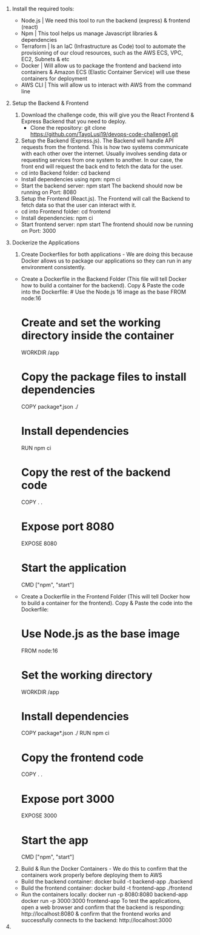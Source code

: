 1. Install the required tools:
   - Node.js | We need this tool to run the backend (express) & frontend (react)
   - Npm | This tool helps us manage Javascript libraries & dependencies
   - Terraform | Is an IaC (Infrastructure as Code) tool to automate the provisioning of our cloud resources, such as the AWS ECS, VPC, EC2, Subnets & etc
   - Docker | Will allow us to package the frontend and backend into containers & Amazon ECS (Elastic Container Service) will use these containers for deployment
   - AWS CLI | This will allow us to interact with AWS from the command line

2. Setup the Backend & Frontend
   1. Download the challenge code, this will give you the React Frontend & Express Backend that you need to deploy.
      - Clone the repository: git clone https://github.com/TayoLusi19/devops-code-challenge1.git
   2. Setup the Backend (Express.js). The Backend will handle API requests from the frontend. This is how two systems communicate with each other over the internet.
      Usually involves sending data or requesting services from one system to another. In our case, the front end will request the back end to fetch the data for the user.
    - cd into Backend folder: cd backend
    - Install dependencies using npm: npm ci
    - Start the backend server: npm start
    The backend should now be running on Port: 8080
   3. Setup the Frontend (React.js). The Frontend will call the Backend to fetch data so that the user can interact with it.
    -  cd into Frontend folder: cd frontend
    -  Install dependencies: npm ci
    -  Start frontend server: npm start
    The frontend should now be running on Port: 3000

3. Dockerize the Applications
   1. Create Dockerfiles for both applications - We are doing this because Docker allows us to package our applications so they can run in any environment consistently.
     - Create a Dockerfile in the Backend Folder (This file will tell Docker how to build a container for the backend). Copy & Paste the code into the Dockerfile:
           # Use the Node.js 16 image as the base
          FROM node:16
          
          # Create and set the working directory inside the container
          WORKDIR /app
          
          # Copy the package files to install dependencies
          COPY package*.json ./
          
          # Install dependencies
          RUN npm ci
          
          # Copy the rest of the backend code
          COPY . .
          
          # Expose port 8080
          EXPOSE 8080
          
          # Start the application
          CMD ["npm", "start"]

      - Create a Dockerfile in the Frontend Folder (This will tell Docker how to build a container for the frontend). Copy & Paste the code into the Dockerfile:
          # Use Node.js as the base image
          FROM node:16
          
          # Set the working directory
          WORKDIR /app
          
          # Install dependencies
          COPY package*.json ./
          RUN npm ci
          
          # Copy the frontend code
          COPY . .
          
          # Expose port 3000
          EXPOSE 3000
          
          # Start the app
          CMD ["npm", "start"]
    2. Build & Run the Docker Containers - We do this to confirm that the containers work properly before deploying them to AWS
     -  Build the backend container:
       docker build -t backend-app ./backend
     - Build the frontend container:
       docker build -t frontend-app ./frontend
     - Run the containers locally:
       docker run -p 8080:8080 backend-app
       docker run -p 3000:3000 frontend-app
     To test the applications, open a web browser and confirm that the backend is responding: http://localhost:8080 & confirm that the frontend works and successfully connects to the backend: http://localhost:3000

 4. 













































       
